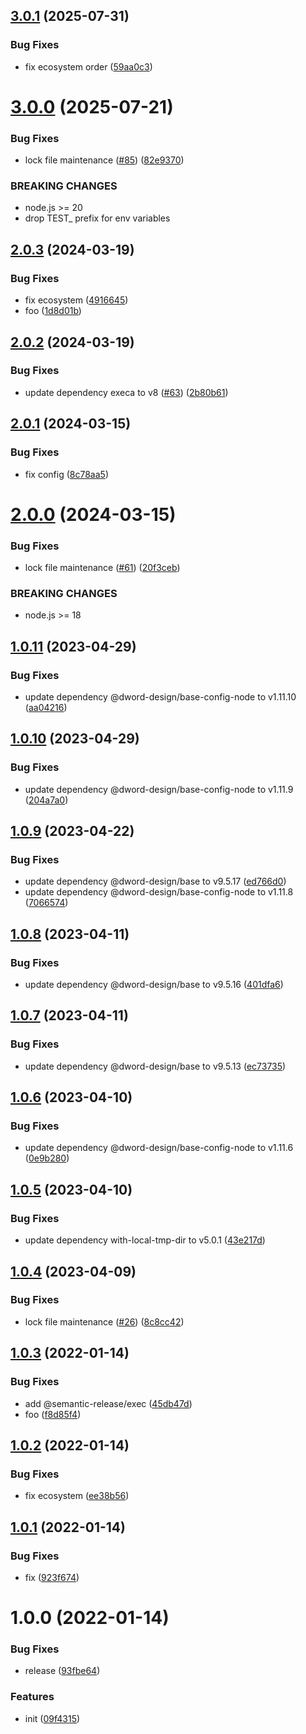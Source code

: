 ## [3.0.1](https://github.com/dword-design/base-config-cli/compare/v3.0.0...v3.0.1) (2025-07-31)


### Bug Fixes

* fix ecosystem order ([59aa0c3](https://github.com/dword-design/base-config-cli/commit/59aa0c31383016370739f199d7caecc3908bf6f1))

# [3.0.0](https://github.com/dword-design/base-config-cli/compare/v2.0.3...v3.0.0) (2025-07-21)


### Bug Fixes

* lock file maintenance ([#85](https://github.com/dword-design/base-config-cli/issues/85)) ([82e9370](https://github.com/dword-design/base-config-cli/commit/82e93709b2d41a0025d0b30b4119d825fe9c1030))


### BREAKING CHANGES

* node.js >= 20
* drop TEST_ prefix for env variables

## [2.0.3](https://github.com/dword-design/base-config-cli/compare/v2.0.2...v2.0.3) (2024-03-19)


### Bug Fixes

* fix ecosystem ([4916645](https://github.com/dword-design/base-config-cli/commit/4916645982d0c915cbf32db7615e1d6abed53e71))
* foo ([1d8d01b](https://github.com/dword-design/base-config-cli/commit/1d8d01b20a358d8c87532c571cd01548d899b70d))

## [2.0.2](https://github.com/dword-design/base-config-cli/compare/v2.0.1...v2.0.2) (2024-03-19)


### Bug Fixes

* update dependency execa to v8 ([#63](https://github.com/dword-design/base-config-cli/issues/63)) ([2b80b61](https://github.com/dword-design/base-config-cli/commit/2b80b6191acc19cae1325c128c0e451f1c79a82a))

## [2.0.1](https://github.com/dword-design/base-config-cli/compare/v2.0.0...v2.0.1) (2024-03-15)


### Bug Fixes

* fix config ([8c78aa5](https://github.com/dword-design/base-config-cli/commit/8c78aa55b3ad22fe914641170f3368da76c699b1))

# [2.0.0](https://github.com/dword-design/base-config-cli/compare/v1.0.11...v2.0.0) (2024-03-15)


### Bug Fixes

* lock file maintenance ([#61](https://github.com/dword-design/base-config-cli/issues/61)) ([20f3ceb](https://github.com/dword-design/base-config-cli/commit/20f3cebcabbeb44d8ae643bc51542806fe1d2851))


### BREAKING CHANGES

* node.js >= 18

## [1.0.11](https://github.com/dword-design/base-config-cli/compare/v1.0.10...v1.0.11) (2023-04-29)


### Bug Fixes

* update dependency @dword-design/base-config-node to v1.11.10 ([aa04216](https://github.com/dword-design/base-config-cli/commit/aa04216675c21ca7fc5550cbde739cbc10594ef4))

## [1.0.10](https://github.com/dword-design/base-config-cli/compare/v1.0.9...v1.0.10) (2023-04-29)


### Bug Fixes

* update dependency @dword-design/base-config-node to v1.11.9 ([204a7a0](https://github.com/dword-design/base-config-cli/commit/204a7a026c0e87f165da427f97dec2ca356603fb))

## [1.0.9](https://github.com/dword-design/base-config-cli/compare/v1.0.8...v1.0.9) (2023-04-22)


### Bug Fixes

* update dependency @dword-design/base to v9.5.17 ([ed766d0](https://github.com/dword-design/base-config-cli/commit/ed766d070d19cd7e6722d47ee359fd6a59f2a668))
* update dependency @dword-design/base-config-node to v1.11.8 ([7066574](https://github.com/dword-design/base-config-cli/commit/706657478d14da18bcb12655de304ae06abe6db7))

## [1.0.8](https://github.com/dword-design/base-config-cli/compare/v1.0.7...v1.0.8) (2023-04-11)


### Bug Fixes

* update dependency @dword-design/base to v9.5.16 ([401dfa6](https://github.com/dword-design/base-config-cli/commit/401dfa6c1a1f563809dbe9c733e1a02c74a58408))

## [1.0.7](https://github.com/dword-design/base-config-cli/compare/v1.0.6...v1.0.7) (2023-04-11)


### Bug Fixes

* update dependency @dword-design/base to v9.5.13 ([ec73735](https://github.com/dword-design/base-config-cli/commit/ec73735d25c6e1faee55e2be4bd5ca4529a4aa45))

## [1.0.6](https://github.com/dword-design/base-config-cli/compare/v1.0.5...v1.0.6) (2023-04-10)


### Bug Fixes

* update dependency @dword-design/base-config-node to v1.11.6 ([0e9b280](https://github.com/dword-design/base-config-cli/commit/0e9b280da36d9d3bf6b3f1ce9a984eaaf1275c67))

## [1.0.5](https://github.com/dword-design/base-config-cli/compare/v1.0.4...v1.0.5) (2023-04-10)


### Bug Fixes

* update dependency with-local-tmp-dir to v5.0.1 ([43e217d](https://github.com/dword-design/base-config-cli/commit/43e217d36e46302b3772c0e16825c54bd15ea196))

## [1.0.4](https://github.com/dword-design/base-config-cli/compare/v1.0.3...v1.0.4) (2023-04-09)


### Bug Fixes

* lock file maintenance ([#26](https://github.com/dword-design/base-config-cli/issues/26)) ([8c8cc42](https://github.com/dword-design/base-config-cli/commit/8c8cc42c1b2ab804a0e1edf094e8d560103c5dd4))

## [1.0.3](https://github.com/dword-design/base-config-cli/compare/v1.0.2...v1.0.3) (2022-01-14)


### Bug Fixes

* add @semantic-release/exec ([45db47d](https://github.com/dword-design/base-config-cli/commit/45db47d818e6b8eb652fb57062d6708f393f0cb2))
* foo ([f8d85f4](https://github.com/dword-design/base-config-cli/commit/f8d85f4175ba3f26986e595d418e449d3977e054))

## [1.0.2](https://github.com/dword-design/base-config-cli/compare/v1.0.1...v1.0.2) (2022-01-14)


### Bug Fixes

* fix ecosystem ([ee38b56](https://github.com/dword-design/base-config-cli/commit/ee38b56ee4d866532fef5d56af1a21e802af052a))

## [1.0.1](https://github.com/dword-design/base-config-cli/compare/v1.0.0...v1.0.1) (2022-01-14)


### Bug Fixes

* fix ([923f674](https://github.com/dword-design/base-config-cli/commit/923f674cf80e0157a9b5ae9edc1ff018310f5527))

# 1.0.0 (2022-01-14)


### Bug Fixes

* release ([93fbe64](https://github.com/dword-design/base-config-cli/commit/93fbe64363b6c384c1054127b92bea3bbbff8f8a))


### Features

* init ([09f4315](https://github.com/dword-design/base-config-cli/commit/09f431596bd7a5642482ed7bd1292c3a67eed6ab))
